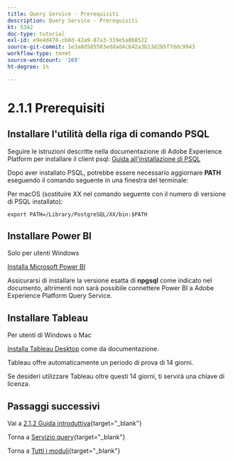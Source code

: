 ```yaml
---
title: Query Service - Prerequisiti
description: Query Service - Prerequisiti
kt: 5342
doc-type: tutorial
exl-id: e9e4d478-cb8d-42a9-87a3-319e5a8b8522
source-git-commit: 1e3a8d585503eddad4c642a3b13d2b5f7ddc9943
workflow-type: tm+mt
source-wordcount: '169'
ht-degree: 1%

---
```


# 2.1.1 Prerequisiti

## Installare l&#39;utilità della riga di comando PSQL

Seguire le istruzioni descritte nella documentazione di Adobe Experience Platform per installare il client psql:
[Guida all&#39;installazione di PSQL](https://experienceleague.adobe.com/docs/experience-platform/query/clients/psql.html?lang=it)

Dopo aver installato PSQL, potrebbe essere necessario aggiornare **PATH** eseguendo il comando seguente in una finestra del terminale:

Per macOS (sostituire XX nel comando seguente con il numero di versione di PSQL installato):

`export PATH=/Library/PostgreSQL/XX/bin:$PATH`

## Installare Power BI

Solo per utenti Windows

[Installa Microsoft Power BI](https://experienceleague.adobe.com/docs/experience-platform/query/clients/power-bi.html?lang=it)

Assicurarsi di installare la versione esatta di **npgsql** come indicato nel documento, altrimenti non sarà possibile connettere Power BI a Adobe Experience Platform Query Service.

## Installare Tableau

Per utenti di Windows o Mac

[Installa Tableau Desktop](https://experienceleague.adobe.com/docs/experience-platform/query/clients/tableau.html?lang=it) come da documentazione.

Tableau offre automaticamente un periodo di prova di 14 giorni.

Se desideri utilizzare Tableau oltre questi 14 giorni, ti servirà una chiave di licenza.

## Passaggi successivi

Vai a [2.1.2 Guida introduttiva](./ex2.md){target="_blank"}

Torna a [Servizio query](./query-service.md){target="_blank"}

Torna a [Tutti i moduli](./../../../../overview.md){target="_blank"}
